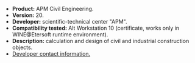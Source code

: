 * **Product:** APM Civil Engineering.
* **Version:** 20.
* **Developer:** scientific-technical center "APM".
* **Compatibility tested:** Alt Workstation 10 (certificate, works only in WINE@Etersoft runtime environment).
* **Description:** calculation and design of civil and industrial construction objects.
* [Developer contact information.](https://apm.ru/)


